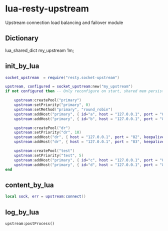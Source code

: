 # lua-resty-upstream
Upstream connection load balancing and failover module

## Dictionary
lua_shared_dict my_upstream 1m;

## init_by_lua
```lua
socket_upstream  = require("resty.socket-upstream")

upstream, configured = socket_upstream:new("my_upstream")
if not configured then -- Only reconfigure on start, shared mem persists across a HUP

    upstream:createPool("primary")
    upstream:setPriority("primary", 0)
    upstream:setMethod("primary", "round_robin")
    upstream:addHost("primary", { id="a", host = "127.0.0.1", port = "80", keepalive = 256, weight = 10 })
    upstream:addHost("primary", { id="b", host = "127.0.0.1", port = "81", keepalive = 256, weight = 10 })

    upstream:createPool("dr")
    upstream:setPriority("dr", 10)
    upstream:addHost("dr", { host = "127.0.0.1", port = "82", keepalive = nil, weight = 5 })
    upstream:addHost("dr", { host = "127.0.0.1", port = "83", keepalive = nil, weight = 10 })

    upstream:createPool("test")
    upstream:setPriority("test", 5)
    upstream:addHost("primary", { id="c", host = "127.0.0.1", port = "82", keepalive = 256, weight = 10 })
    upstream:addHost("primary", { id="d", host = "127.0.0.1", port = "83", keepalive = 256, weight = 10 })
end
```

## content_by_lua
```lua
local sock, err = upstream:connect()

```

## log_by_lua
```
upstream:postProcess()
```